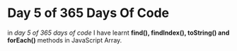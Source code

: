 # Day 5 of 365 Days Of Code

 in *day 5 of 365 days of code* I have learnt **find(), findIndex(), toString() and forEach()** methods in JavaScript Array.